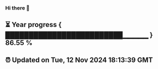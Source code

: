 ### Hi there 👋
⏳ Year progress { █████████████████████████▁▁▁▁▁ } 86.55 %
---
⏰ Updated on Tue, 12 Nov 2024 18:13:39 GMT
---
